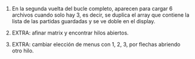 1. En la segunda vuelta del bucle completo, aparecen para cargar 6 archivos cuando solo hay 3, es decir, se duplica el array que contiene la lista de las partidas guardadas y se ve doble en el display. 

5. EXTRA: afinar matrix y encontrar hilos abiertos.


9. EXTRA: cambiar elección de menus con 1, 2, 3, por flechas abriendo otro hilo.
